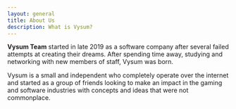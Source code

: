 ```yaml
---
layout: general
title: About Us
description: What is Vysum?
---
```

**Vysum Team** started in late 2019 as a software company after several failed attempts at
creating their dreams. After spending time away, studying and networking with new members of
staff, Vysum was born.

Vysum is a small and independent who completely operate over the internet and started as a group
of friends looking to make an impact in the gaming and software industries with concepts and
ideas that were not commonplace. 